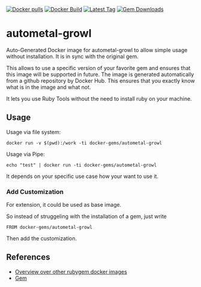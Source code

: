 [![Docker pulls](https://img.shields.io/docker/pulls/rubygem/autometal-growl.svg)](https://hub.docker.com/r/rubygem/autometal-growl/)
[![Docker Build](https://img.shields.io/docker/automated/rubygem/autometal-growl.svg)](https://hub.docker.com/r/rubygem/autometal-growl/)
[![Latest Tag](https://img.shields.io/github/tag/docker-rubygem/autometal-growl.svg)](https://hub.docker.com/r/rubygem/autometal-growl/)
[![Gem Downloads](https://img.shields.io/gem/dt/autometal-growl.svg)](https://rubygems.org/gems/autometal-growl/)
# autometal-growl

Auto-Generated Docker image for autometal-growl to allow simple usage without installation.
It is in sync with the original gem.

This allows to use a specific version of your favorite gem and ensures that this image will be supported in future.
The image is generated automatically from a github repository by Docker Hub.
This ensures that you exactly know what is in the image and what not.

It lets you use Ruby Tools without the need to install ruby on your machine.

## Usage

Usage via file system:

`docker run -v $(pwd):/work -ti docker-gems/autometal-growl`

Usage via Pipe:

`echo "test" | docker run -ti docker-gems/autometal-growl`

It depends on your specific use case how your want to use it.

### Add Customization

For extension, it could be used as base image.

So instead of struggeling with the installation of a gem, just write

`FROM docker-gems/autometal-growl`

Then add the customization.

## References

 - [Overview over other rubygem docker images](https://github.com/thinkbot/docker-rubygem)
 - [Gem](https://rubygems.org/gems/autometal-growl/)

